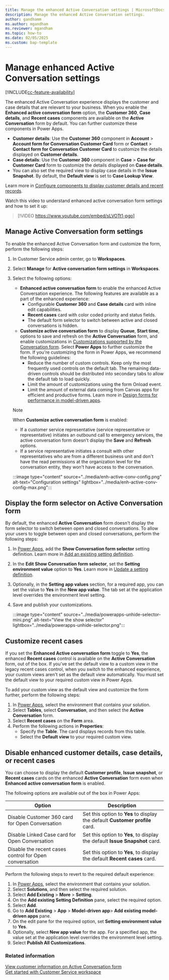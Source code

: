 ```yaml
---
title: Manage the enhanced Active Conversation settings | MicrosoftDocs 
description: Manage the enhanced Active Conversation settings.
author: gandhamm 
ms.author: mgandham
ms.reviewer: mgandham
ms.topic: how-to 
ms.date: 02/05/2025
ms.custom: bap-template 
---
```


# Manage enhanced Active Conversation settings

[!INCLUDE[cc-feature-availability](../../includes/cc-feature-availability.md)]

The enhanced Active Conversation experience displays the customer and case details that are relevant to your business. When you enable the **Enhanced active conversation form** option, the **Customer 360**, **Case details**, and **Recent cases** components are available on the **Active Conversation** form by default. You can further customize these components in Power Apps.

- **Customer details**: Use the **Customer 360** component in **Account** > **Account form for Conversation Customer Card** form or **Contact** > **Contact form for Conversation Customer Card** to customize the details displayed on **Customer details**.
- **Case details**: Use the **Customer 360** component in **Case** > **Case for Customer Card** form to customize the details displayed on **Case details**. 
- You can also set the required view to display case details in the **Issue Snapshot**. By default, the **Default view** is set to **Case Lookup View**.

 Learn more in [Configure components to display customer details and recent records](add-display-components-to-case-form.md).

Watch this video to understand enhanced active conversation form settings and how to set it up:

> [!VIDEO https://www.youtube.com/embed/sLVOTt1-pgo]

## Manage Active Conversation form settings

To enable the enhanced Active Conversation form and customize the form, perform the following steps:

1. In Customer Service admin center, go to **Workspaces**.
1. Select **Manage** for **Active conversation form settings** in **Workspaces**.
1. Select the following options:
    - **Enhanced active conversation form** to enable the enhanced Active Conversation experience. The following features are available as a part of the enhanced experience:
      - Configurable **Customer 360** and **Case details** card with inline edit capabilities. 
      - **Recent cases** card with color coded priority and status fields.
      - The default form selector to switch between active and closed conversations is hidden.
    - **Customize active conversation form** to display **Queue**, **Start time**, options to save and refresh on the **Active Conversation** form, and enable customizations in [Customizations supported by the Conversation form](supported-customizations.md#customizations-supported-by-the-conversation-form). Select **Power Apps** to further customize the form. If you're customizing the form in Power Apps, we recommend the following guidelines:
       - Reduce the number of custom controls. Keep only the most frequently used controls on the default tab. The remaining data-driven controls should be distributed into secondary tabs to allow the default tab to load quickly. 
       - Limit the amount of customizations using the form Onload event.
       - Limit the amount of external data coming from Canvas apps for efficient and productive forms.
       Learn more in [Design forms for performance in model-driven apps](/power-apps/maker/model-driven-apps/design-performant-forms).

   > [!NOTE]
   > When **Customize active conversation form** is enabled:
   > - If a customer service representative (service representative or representative) initiates an outbound call to emergency services, the active conversation form doesn't display the **Save** and **Refresh** options.
   > - If a service representative initiates a consult with other representatives who are from a different business unit and don't have the read permissions at the organization level for the conversation entity, they won't have access to the conversation.


    :::image type="content" source="../media/enh-active-conv-config.png" alt-text="Configuration settings" lightbox="../media/enh-active-conv-config-max.png"::: 

## Display the form selector on Active Conversation form

By default, the enhanced **Active Conversation** form doesn't display the form selector to switch between open and closed conversations. To allow your users to toggle between open and closed conversations, perform the following steps:

1. In [Power Apps](https://make.powerapps.com/), add the **Show Conversation form selector** setting definition. Learn more in [Add an existing setting definition](/power-apps/maker/data-platform/create-edit-configure-settings#adding-an-existing-setting-definition).
1.  In the **Edit Show Conversation form selector**, set the **Setting environment value** option to **Yes**. Learn more in [Update a setting definition](/power-apps/maker/data-platform/create-edit-configure-settings#updating-a-setting-definition).
1. Optionally, in the **Setting app values** section, for a required app, you can set the value to **Yes** in the **New app value**. The tab set at the application level overrides the environment level setting.
1. Save and publish your customizations.
     
    :::image type="content" source="../media/powerapps-unhide-selector-mini.png" alt-text="View the show selector" lightbox="../media/powerapps-unhide-selector.png"::: 

## Customize recent cases

If you set the **Enhanced Active conversation form** toggle to **Yes**, the enhanced **Recent cases** control is available on the **Active Conversation** form, out of the box. If you've set the default view to a custom view in the legacy recent cases control, when you switch to the enhanced experience, your custom views aren't set as the default view automatically. You must set the default view to your required custom view in Power Apps.

To add your custom view as the default view and customize the form further, perform the following steps:

1. In [Power Apps](https://make.preview.powerapps.com/), select the environment that contains your solution.
1. Select **Tables**, select **Conversation**, and then select the **Active Conversation** form.
1. Select **Recent cases** on the **Form** area.
1. Perform the following actions in **Properties**: 
   - Specify the **Table**. The card displays records from this table.
   - Select the **Default view** to your required custom view.


## Disable enhanced customer details, case details, or recent cases

You can choose to display the default **Customer profile**, **Issue snapshot**, or **Recent cases** cards on the enhanced **Active Conversation** form even when **Enhanced active conversation form** is enabled.

The following options are available out of the box in Power Apps:

|Option   | Description   |
|----------|-----------|
|Disable Customer 360 card for Open Conversation | Set this option to **Yes** to display the default **Customer profile** card.  |
|Disable Linked Case card for Open Conversation | Set this option to **Yes**, to display the default **Issue Snapshot** card.   |
|Disable the recent cases control for Open conversation | Set this option to **Yes**, to display the default **Recent cases** card.   |

Perform the following steps to revert to the required default experience:

1. In [Power Apps](https://make.powerapps.com/), select the environment that contains your solution.
2. Select **Solutions**, and then select the required solution.
4. Select **Add Existing** > **More** > **Setting**.
1. On the **Add existing Setting Definition** pane, select the required option.
1. Select **Add**.
1.  Go to **Add Existing** > **App** > **Model-driven app**> **Add existing model-driven apps** pane.
1. On the edit pane for the required option, set **Setting environment value**  to **Yes**.
1. Optionally, select **New app value** for the app. For a specified app, the value set at the application level overrides the environment level setting.
1. Select **Publish All Customizations**.


### Related information

[View customer information on Active Conversation form](../use/oc-customer-summary.md) <br>
[Get started with Customer Service workspace](../implement/csw-overview.md)
